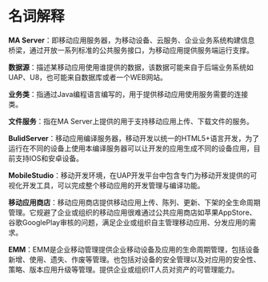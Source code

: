 # 名词解释

**MA Server**：即移动应用服务器，为移动设备、云服务、企业业务系统构建信息桥梁，通过开放一系列标准的公共服务接口，为移动应用提供服务端运行支撑。

**数据源**：描述某移动应用使用谁提供的数据，该数据可能来自于后端业务系统如UAP、U8，也可能来自数据库或者一个WEB网站。

**业务类**：指通过Java编程语言编写的，用于提供移动应用使用服务需要的连接类。

**文件服务**：指在MA Server上提供的用于支持移动应用上传、下载文件的服务。

**BulidServer**：移动应用编译服务器，移动开发以统一的HTML5+语言开发，为了运行在不同的设备上使用本编译服务器可以让开发的应用生成不同的设备应用，目前支持IOS和安卓设备。

**MobileStudio**：移动开发环境，在UAP开发平台中包含专门为移动开发提供的可视化开发工具，可以完成整个移动应用的开发管理与编译功能。

**移动应用商店**：移动应用商店提供移动应用上传、陈列、更新、下架的全生命周期管理。它规避了企业或组织的移动应用很难通过公共应用商店如苹果AppStore、谷歌GooglePlay审核的问题，满足企业或组织自主管理移动应用、分发应用的需求。

**EMM**：EMM是企业移动管理提供企业移动设备及应用的生命周期管理，包括设备新增、使用、遗失、作废等管理。也包括对设备的安全管理以及对应用的安全性、策略、版本应用升级等管理。提供企业或组织IT人员对资产的可管理能力。 

